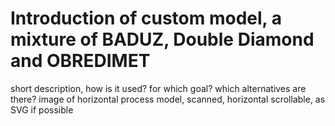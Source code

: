 # Introduction of custom model, a mixture of BADUZ, Double Diamond and OBREDIMET

short description, how is it used? for which goal? which alternatives are there?
image of horizontal process model, scanned, horizontal scrollable, as SVG if possible
